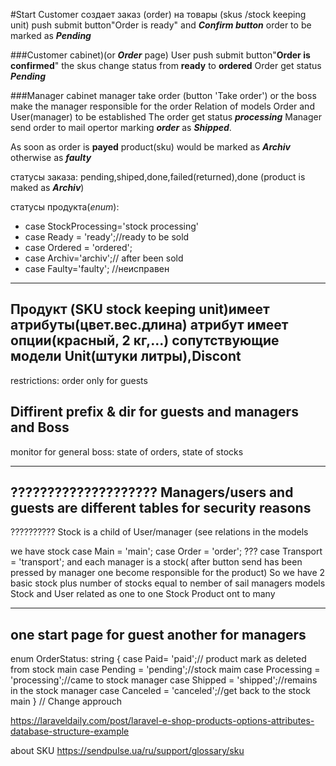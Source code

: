 #Start
Customer создает заказ (order) на товары (skus /stock keeping unit)
push submit button"Order is ready" and **_Confirm button_**
order to be marked as **_Pending_**

###Customer  cabinet)(or **_Order_** page)
User push submit  button"**Order is confirmed**" the skus change status from **ready** to **ordered**
Order get status _**Pending**_

###Manager cabinet
manager take order (button 'Take order') or the boss make the manager responsible for the order
Relation of  models Order and User(manager) to be established
The order get status _**processing**_
Manager  send order to mail opertor marking _**order**_ as _**Shipped**_.
 
 As soon as order is **payed** 
product(sku) would be marked as **_Archiv_** otherwise as  **_faulty_**


статусы заказа:
pending,shiped,done,failed(returned),done (product is maked as **_Archiv_**)

статусы продукта(_enum_):
- case StockProcessing='stock processing'
- case Ready = 'ready';//ready to be sold
- case Ordered = 'ordered';
- case Archiv='archiv';// after been sold
- case Faulty='faulty'; //неисправен
--------------
Продукт (SKU stock keeping unit)имеет атрибуты(цвет.вес.длина) атрибут имеет опции(красный, 2 кг,...)
сопутствующие модели Unit(штуки литры),Discont
-----------
restrictions:
order only for guests

Diffirent  prefix & dir for guests and managers and Boss
----------------
monitor for general boss:
state of orders,
state of stocks
________________
????????????????????
Managers/users and guests are different tables
for security reasons
----------------
??????????
Stock is a child of User/manager (see relations in the models

we have  stock   case Main = 'main';
                   case Order = 'order';
                 ???  case Transport = 'transport';
and each manager is a stock( after button send has been
 pressed by manager one become responsible for the product)
 So we have 2 basic stock plus number of stocks equal to nember
  of sail managers
  models Stock and User related as one to one
  Stock Product ont to many

----------------
one start page for guest
another for managers
--------------
enum OrderStatus: string
{
    case Paid= 'paid';// product mark as deleted  from stock main
    case Pending = 'pending';//stock maim
    case Processing = 'processing';//came to stock manager
    case Shipped = 'shipped';//remains in the stock manager
    case Canceled = 'canceled';//get back to the stock main
}
//
Change approuch

https://laraveldaily.com/post/laravel-e-shop-products-options-attributes-database-structure-example

about SKU
https://sendpulse.ua/ru/support/glossary/sku
